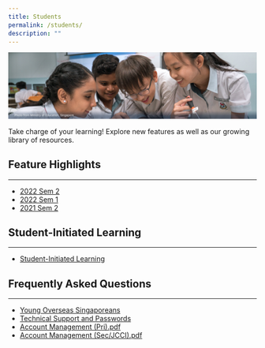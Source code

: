 ```yaml
---
title: Students
permalink: /students/
description: ""
---
```

<img alt="Students" src="/images/1Student/Students%20Hero.png">
<p>Take charge of your learning! Explore new features as well as our growing library of resources.</p>
<h2 id="feature-highlights">Feature Highlights</h2>
<hr>
<ul><li><a target="_blank" href="/students/feature-highlights/2022-sem2/">2022 Sem 2</a></li>
  <li><a target="_blank" href="/students/feature-highlights/2022-sem1/">2022 Sem 1</a></li>
  <li><a target="_blank" href="/students/feature-highlights/2021-sem2/">2021 Sem 2</a></li></ul>
<h2 id="student-initiated-learning">Student-Initiated Learning</h2>
<hr>
<ul><li><a target="_blank" href="/students/student-initiated-learning/">Student-Initiated Learning</a></li></ul>
<h2 id="frequently-asked-questions">Frequently Asked Questions</h2>
<hr>
<ul><li><a target="_blank" href="/students/frequently-asked-questions/young-overseas-singaporeans/">Young Overseas Singaporeans</a></li>
<li><a target="_blank" href="/students/frequently-asked-questions/technical-support-and-passwords/">Technical Support and Passwords</a></li>
<li><a target="_blank" href="/files/Login%20Troubleshooting/SLS%20Account%20Management%20-%20Guide%20for%20Students%20(Pri).pdf">Account Management (Pri).pdf</a></li>
<li>
<a target="_blank" href="/files/Login%20Troubleshooting/SLS%20Account%20Management%20-%20Guide%20for%20Students%20(SecJCCI).pdf">Account Management (Sec/JCCI).pdf</a></li></ul>